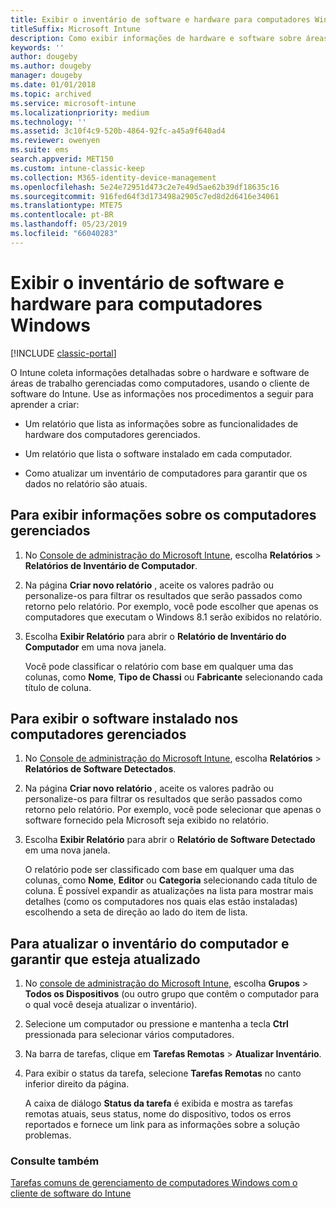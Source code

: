 ```yaml
---
title: Exibir o inventário de software e hardware para computadores Windows
titleSuffix: Microsoft Intune
description: Como exibir informações de hardware e software sobre áreas de trabalho do Windows gerenciadas como computadores com o cliente de software do Intune.
keywords: ''
author: dougeby
ms.author: dougeby
manager: dougeby
ms.date: 01/01/2018
ms.topic: archived
ms.service: microsoft-intune
ms.localizationpriority: medium
ms.technology: ''
ms.assetid: 3c10f4c9-520b-4864-92fc-a45a9f640ad4
ms.reviewer: owenyen
ms.suite: ems
search.appverid: MET150
ms.custom: intune-classic-keep
ms.collection: M365-identity-device-management
ms.openlocfilehash: 5e24e72951d473c2e7e49d5ae62b39df18635c16
ms.sourcegitcommit: 916fed64f3d173498a2905c7ed8d2d6416e34061
ms.translationtype: MTE75
ms.contentlocale: pt-BR
ms.lasthandoff: 05/23/2019
ms.locfileid: "66040283"
---
```

# <a name="view-hardware-and-software-inventory-for-windows-pcs"></a>Exibir o inventário de software e hardware para computadores Windows

[!INCLUDE [classic-portal](includes/classic-portal.md)]

O Intune coleta informações detalhadas sobre o hardware e software de áreas de trabalho gerenciadas como computadores, usando o cliente de software do Intune. Use as informações nos procedimentos a seguir para aprender a criar:

-   Um relatório que lista as informações sobre as funcionalidades de hardware dos computadores gerenciados.

-   Um relatório que lista o software instalado em cada computador.

-   Como atualizar um inventário de computadores para garantir que os dados no relatório são atuais.

## <a name="to-display-information-about-pcs-you-manage"></a>Para exibir informações sobre os computadores gerenciados

1.  No [Console de administração do Microsoft Intune](https://manage.microsoft.com/), escolha **Relatórios** &gt; **Relatórios de Inventário de Computador**.

2.  Na página **Criar novo relatório** , aceite os valores padrão ou personalize-os para filtrar os resultados que serão passados como retorno pelo relatório. Por exemplo, você pode escolher que apenas os computadores que executam o Windows 8.1 serão exibidos no relatório.

3.  Escolha **Exibir Relatório** para abrir o **Relatório de Inventário do Computador** em uma nova janela.

    Você pode classificar o relatório com base em qualquer uma das colunas, como **Nome**, **Tipo de Chassi** ou **Fabricante** selecionando cada título de coluna.

## <a name="to-display-software-installed-on-pcs-you-manage"></a>Para exibir o software instalado nos computadores gerenciados

1.  No [Console de administração do Microsoft Intune](https://manage.microsoft.com/), escolha **Relatórios** &gt; **Relatórios de Software Detectados**.

2.  Na página **Criar novo relatório** , aceite os valores padrão ou personalize-os para filtrar os resultados que serão passados como retorno pelo relatório. Por exemplo, você pode selecionar que apenas o software fornecido pela Microsoft seja exibido no relatório.

3.  Escolha **Exibir Relatório** para abrir o **Relatório de Software Detectado** em uma nova janela.

    O relatório pode ser classificado com base em qualquer uma das colunas, como **Nome**, **Editor** ou **Categoria** selecionando cada título de coluna. É possível expandir as atualizações na lista para mostrar mais detalhes (como os computadores nos quais elas estão instaladas) escolhendo a seta de direção ao lado do item de lista.

## <a name="to-refresh-computer-inventory-to-ensure-it-is-current"></a>Para atualizar o inventário do computador e garantir que esteja atualizado

1.  No [console de administração do Microsoft Intune](https://manage.microsoft.com/), escolha **Grupos** &gt; **Todos os Dispositivos** (ou outro grupo que contêm o computador para o qual você deseja atualizar o inventário).

2.  Selecione um computador ou pressione e mantenha a tecla **Ctrl** pressionada para selecionar vários computadores.

3.  Na barra de tarefas, clique em **Tarefas Remotas** &gt; **Atualizar Inventário**.

4.  Para exibir o status da tarefa, selecione **Tarefas Remotas** no canto inferior direito da página.

    A caixa de diálogo **Status da tarefa** é exibida e mostra as tarefas remotas atuais, seus status, nome do dispositivo, todos os erros reportados e fornece um link para as informações sobre a solução problemas.

### <a name="see-also"></a>Consulte também

[Tarefas comuns de gerenciamento de computadores Windows com o cliente de software do Intune](common-windows-pc-management-tasks-with-the-microsoft-intune-computer-client.md)
